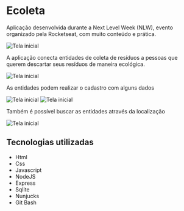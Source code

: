 # Ecoleta
Aplicação desenvolvida durante a Next Level Week (NLW), evento organizado pela Rocketseat, com muito conteúdo e prática.

![Tela inicial](https://github.com/SantiVinius/NLW-Ecoleta/blob/master/public/Home.png)

A aplicação conecta entidades de coleta de resíduos a pessoas que querem descartar seus resíduos de maneira ecológica.

![Tela inicial](https://github.com/SantiVinius/NLW-Ecoleta/blob/master/public/Search.png)

As entidades podem realizar o cadastro com alguns dados

![Tela inicial](https://github.com/SantiVinius/NLW-Ecoleta/blob/master/public/Register.png)
![Tela inicial](https://github.com/SantiVinius/NLW-Ecoleta/blob/master/public/items.png)

Também é possível buscar as entidades através da localização

![Tela inicial](https://github.com/SantiVinius/NLW-Ecoleta/blob/master/public/SearchCity.png)




## Tecnologias utilizadas
* Html 
* Css 
* Javascript 
* NodeJS 
* Express 
* Sqlite 
* Nunjucks 
* Git Bash

